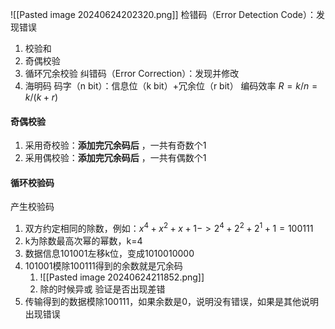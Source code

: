![[Pasted image 20240624202320.png]]
检错码（Error Detection Code）：发现错误
1. 校验和
2. 奇偶校验
3. 循环冗余校验
纠错码（Error Correction）：发现并修改
1. 海明码
码字（n bit）：信息位（k bit）+冗余位（r bit）
编码效率 $R = k/n=k/(k+r)$

#### 奇偶校验
1. 采用奇校验：__添加完冗余码后__ ，一共有奇数个1
2. 采用偶校验：__添加完冗余码后__ ，一共有偶数个1
#### 循环校验码
产生校验码
1. 双方约定相同的除数，例如：$x^4+x^2+x+1->2^4+2^2+2^1+1=100111$
2. k为除数最高次幂的幂数，k=4
3. 数据信息101001左移k位，变成1010010000
4. 101001模除100111得到的余数就是冗余码
	1. ![[Pasted image 20240624211852.png]]
	2. 除的时候异或
验证是否出现差错
1. 传输得到的数据模除100111，如果余数是0，说明没有错误，如果是其他说明出现错误
